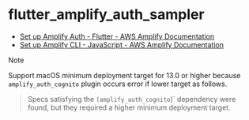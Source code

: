 # flutter_amplify_auth_sampler

- [Set up Amplify Auth - Flutter - AWS Amplify Documentation](https://docs.amplify.aws/flutter/build-a-backend/auth/set-up-auth/)
- [Set up Amplify CLI - JavaScript - AWS Amplify Documentation](https://docs.amplify.aws/javascript/tools/cli/start/set-up-cli/#configure-the-amplify-cli)

> [!NOTE]
> Support macOS minimum deployment target for 13.0 or higher because `amplify_auth_cognito` plugin occurs error if lower target as follows.

> Specs satisfying the `(amplify_auth_cognito`)` dependency were found, but they required a higher minimum deployment target.
